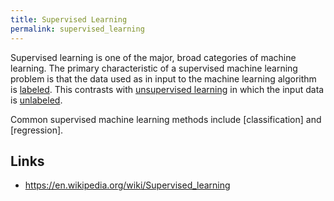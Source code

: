 ```yaml
---
title: Supervised Learning
permalink: supervised_learning
---
```


Supervised learning is one of the major, broad categories of machine learning. The primary characteristic of a supervised machine learning problem is that the data used as in input to the machine learning algorithm is 
[labeled](/blog/notes/unlabeled_data). This contrasts with [unsupervised learning](/blog/notes/unsupervised_learning) in which the input data is [unlabeled](/blog/notes/unlabeled_data).

Common supervised machine learning methods include [classification] and [regression].

## Links
* <https://en.wikipedia.org/wiki/Supervised_learning>
